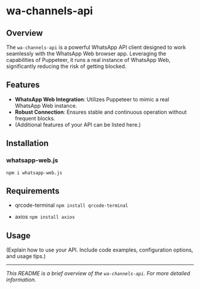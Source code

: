 # wa-channels-api

## Overview
The `wa-channels-api` is a powerful WhatsApp API client designed to work seamlessly with the WhatsApp Web browser app. Leveraging the capabilities of Puppeteer, it runs a real instance of WhatsApp Web, significantly reducing the risk of getting blocked.

## Features
- **WhatsApp Web Integration**: Utilizes Puppeteer to mimic a real WhatsApp Web instance.
- **Robust Connection**: Ensures stable and continuous operation without frequent blocks.
- (Additional features of your API can be listed here.)

## Installation
### whatsapp-web.js 
`npm i whatsapp-web.js`

## Requirements
 - qrcode-terminal
`npm install qrcode-terminal`

 - axios
`npm install axios`


## Usage
(Explain how to use your API. Include code examples, configuration options, and usage tips.)

---

*This README is a brief overview of the `wa-channels-api`. For more detailed information.*
